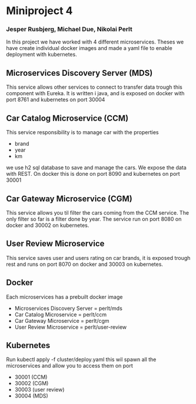 # Miniproject 4
### Jesper Rusbjerg, Michael Due, Nikolai Perlt

In this project we have worked with 4 different microservices. Theses we have create individual docker images and made a yaml file to enable deployment with kubernetes.

## Microservices Discovery Server (MDS)
This service allows other services to connect to transfer data trough this component with Eureka. It is written i java, and is exposed on docker with port 8761 and kubernetes on port 30004

## Car Catalog Microservice (CCM)
This service responsibility is to manage car with the properties 
- brand
- year
- km
  
we use h2 sql database to save and manage the cars.
We expose the data with REST. On docker this is done on port 8090 and kubernetes on port 30001

## Car Gateway Microservice (CGM)
This service allows you til filter the cars coming from the CCM service. The only filter so far is a filter done by year. The service run on port 8080 on docker and 30002 on kubernetes.

## User Review Microservice
This service saves user and users rating on car brands, it is exposed trough rest and runs on port 8070 on docker and 30003 on kubernetes.


## Docker 
Each microservices has a prebuilt docker image
  - Microservices Discovery Server = perlt/mds  
  - Car Catalog Microservice = perlt/ccm  
  - Car Gateway Microservice = perlt/cgm  
  - User Review Microservice = perlt/user-review  


## Kubernetes
Run kubectl apply -f cluster/deploy.yaml
this wil spawn all the microservices and allow you to access them on port 
  - 30001 (CCM)
  - 30002 (CGM)
  - 30003 (user review)
  - 30004 (MDS)
